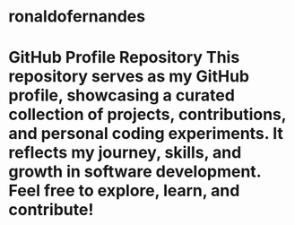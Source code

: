 # ronaldofernandes
# GitHub Profile Repository  This repository serves as my GitHub profile, showcasing a curated collection of projects, contributions, and personal coding experiments. It reflects my journey, skills, and growth in software development. Feel free to explore, learn, and contribute!
